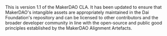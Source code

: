This is version 1.1 of the MakerDAO CLA. It has been updated to ensure that MakerDAO's intangible assets are appropriately maintained in the Dai Foundation's repository and can be licensed to other contributors and the broader developer community in line with the open-source and public good principles established by the MakerDAO Alignment Artefacts.
